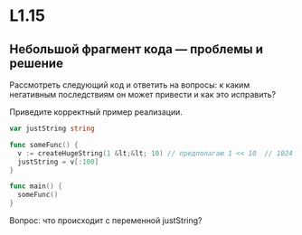 # L1.15
## Небольшой фрагмент кода — проблемы и решение
Рассмотреть следующий код и ответить на вопросы: к каким негативным последствиям он может привести и как это исправить?

Приведите корректный пример реализации.

```go
var justString string

func someFunc() {
  v := createHugeString(1 &lt;&lt; 10) // предполагаю 1 << 10  // 1024
  justString = v[:100]
}

func main() {
  someFunc()
}
```
Вопрос: что происходит с переменной justString?
